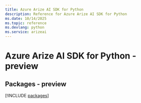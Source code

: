 ```yaml
---
title: Azure Arize AI SDK for Python
description: Reference for Azure Arize AI SDK for Python
ms.date: 10/14/2025
ms.topic: reference
ms.devlang: python
ms.service: arizeai
---
```

# Azure Arize AI SDK for Python - preview
## Packages - preview
[!INCLUDE [packages](arize-ai-index.md)]